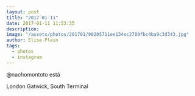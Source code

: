 ```yaml
---
layout: post
title: "2017-01-11"
date: 2017-01-11 11:53:35
description: 
image: "/assets/photos/201701/90205711ee134ec2709fbc4ba9c3d343.jpg"
author: Elise Plain
tags: 
  - photos
  - instagram
---
```


@nachomontoto está
<p></p>
London Gatwick, South Terminal